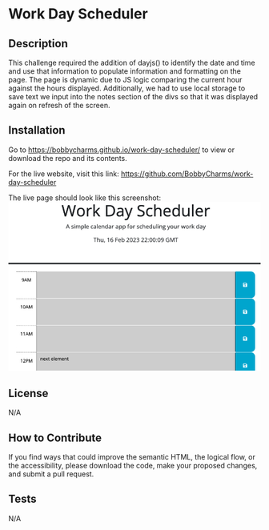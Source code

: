 # Work Day Scheduler 

## Description

This challenge required the addition of dayjs() to identify the date and time and use that information to populate information and formatting on the page. The page is dynamic due to JS logic comparing the current hour against the hours displayed. Additionally, we had to use local storage to save text we input into the notes section of the divs so that it was displayed again on refresh of the screen. 


## Installation

Go to https://bobbycharms.github.io/work-day-scheduler/ to view or download the repo and its contents. 

For the live website, visit this link: https://github.com/BobbyCharms/work-day-scheduler

The live page should look like this screenshot: ![Alt text](Assets/Screen%20Shot%202023-02-16%20at%205.11.49%20PM.png)

## License

N/A

## How to Contribute

If you find ways that could improve the semantic HTML, the logical flow, or the accessibility, please download the code, make your proposed changes, and submit a pull request. 

## Tests

N/A